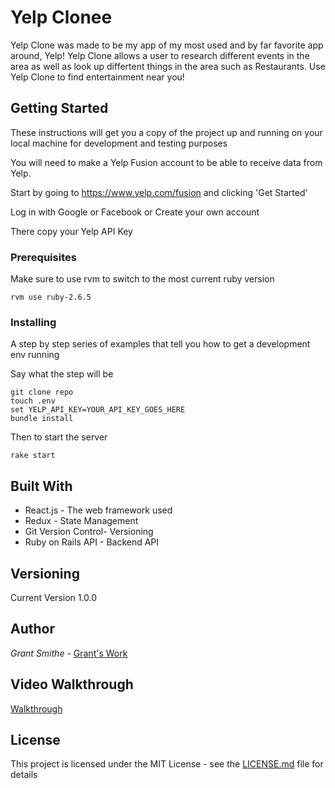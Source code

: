 # Yelp Clonee

Yelp Clone was made to be my app of my most used and by far favorite app around, Yelp! Yelp Clone allows a user to research different events in the area as well as look up differtent things in the area such as Restaurants. Use Yelp Clone to find entertainment near you! 

## Getting Started

These instructions will get you a copy of the project up and running on your local machine for development and testing purposes

You will need to make a Yelp Fusion account to be able to receive data from Yelp.

Start by going to https://www.yelp.com/fusion and clicking 'Get Started'

Log in with Google or Facebook or Create your own account

There copy your Yelp API Key



### Prerequisites

Make sure to use rvm to switch to the most current ruby version

```
rvm use ruby-2.6.5
```

### Installing

A step by step series of examples that tell you how to get a development env running

Say what the step will be

```
git clone repo
touch .env
set YELP_API_KEY=YOUR_API_KEY_GOES_HERE
bundle install
```

Then to start the server

```
rake start
```

## Built With

* React.js - The web framework used
* Redux - State Management
* Git Version Control- Versioning
* Ruby on Rails API - Backend API

## Versioning

Current Version 1.0.0


## Author

*Grant Smithe* - [Grant's Work](https://github.com/gsmith77)

## Video Walkthrough

[Walkthrough](https://youtu.be/PaHHqhW7-HI)


## License

This project is licensed under the MIT License - see the [LICENSE.md](LICENSE.md) file for details
